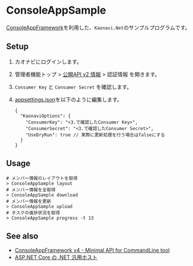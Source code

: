 # ConsoleAppSample

[ConsoleAppFramework](https://github.com/Cysharp/ConsoleAppFramework)を利用した、`Kaonavi.Net`のサンプルプログラムです。

## Setup

1. カオナビにログインします。
1. 管理者機能トップ > [公開API v2 情報](https://service.kaonavi.jp/setup/public_api_v2_information) > 認証情報 を開きます。
1. `Consumer Key` と `Consumer Secret` を確認します。
1. [appsettings.json](./appsettings.json)を以下のように編集します。

    ```jsonc
    {
      "KaonaviOptions": {
        "ConsumerKey": "<3.で確認したConsumer Key>",
        "ConsumerSecret": "<3.で確認したConsumer Secret>",
        "UseDryRun": true // 実際に更新処理を行う場合はfalseにする
      }
    }
    ```

## Usage

```shell
# メンバー情報のレイアウトを取得
> ConsoleAppSample layout
# メンバー情報を全取得
> ConsoleAppSample download
# メンバー情報を更新
> ConsoleAppSample upload
# タスクの進捗状況を取得
> ConsoleAppSample progress -t 13
```

## See also

- [ConsoleAppFramework v4 - Minimal API for CommandLine tool](https://neue.cc/2021/12/30.html)
- [ASP.NET Core の .NET 汎用ホスト](https://docs.microsoft.com/aspnet/core/fundamentals/host/generic-host)

